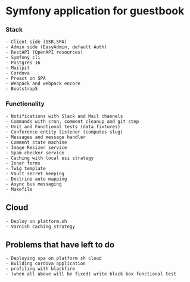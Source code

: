 # Symfony application for guestbook

### Stack

    - Client side (SSR,SPA)
    - Admin side (EasyAdmin, default Auth)
    - RestAPI (OpenAPI resources)
    - Symfony cli
    - Postgres 16
    - Mailpit
    - Cordova
    - Preact on SPA
    - Webpack and webpack encore
    - Bootstrap5

### Functionality

    - Notifications with Slack and Mail channels
    - Commands with cron, comment cleanup and git step
    - Unit and Functional tests (data fixtures)
    - Conference entity listener (computes slug)
    - Messages and message handler
    - Comment state machine
    - Image Resizer service
    - Spam checker service
    - Caching with local esi strategy
    - Inner forms
    - Twig template
    - Vault secret keeping
    - Doctrine auto mapping
    - Async bus messaging
    - Makefile

## Cloud

    - Deploy on platform.sh
    - Varnish caching strategy

## Problems that have left to do
    - Deploying spa on platform sh cloud
    - Building cordova application
    - profiling with blackfire
    - (when all above will be fixed) write black box functional test 